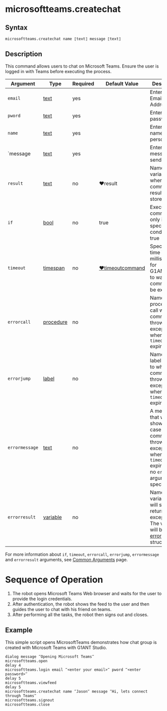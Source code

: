 # microsoftteams.createchat

## Syntax

```G1ANT
microsoftteams.createchat name ⟦text⟧ message ⟦text⟧ 
```

## Description

This command allows users to chat on Microsoft Teams. Ensure the user is logged in with Teams before executing the process. 

| Argument        | Type | Required | Default Value | Description |
| --------        | ---- | -------- | ------------- | ----------- |
| `email`       | [text](https://manual.g1ant.com/link/G1ANT.Language/G1ANT.Language/Structures/TextStructure.md) |yes  |                  |Enter the Email Address here |
| `pword`      | [text](https://manual.g1ant.com/link/G1ANT.Language/G1ANT.Language/Structures/TextStructure.md) |yes   |                 |Enter password |
| `name`      | [text](https://manual.g1ant.com/link/G1ANT.Language/G1ANT.Language/Structures/TextStructure.md) |yes   |                 |Enter the name of the person |
| `message      | [text](https://manual.g1ant.com/link/G1ANT.Language/G1ANT.Language/Structures/TextStructure.md) |yes   |                 |Enter the message to send|
|  `result`  | [text](https://manual.g1ant.com/link/G1ANT.Language/G1ANT.Language/Structures/TextStructure.md)  |no   | ♥result   |Name of a variable where the command's result will be stored |
| `if`  | [bool](https://manual.g1ant.com/link/G1ANT.Language/G1ANT.Language/Structures/BooleanStructure.md) | no       | true                                                        | Executes the command only if a specified condition is true   |
| `timeout` | [timespan](https://manual.g1ant.com/link/G1ANT.Language/G1ANT.Language/Structures/TimeSpanStructure.md) | no       | [♥timeoutcommand](https://manual.g1ant.com/link/G1ANT.Language/G1ANT.Addon.Core/Variables/TimeoutCommandVariable.md) | Specifies time in milliseconds for G1ANT.Robot to wait for the command to be executed |
| `errorcall`| [procedure](https://manual.g1ant.com/link/G1ANT.Language/G1ANT.Language/Structures/ProcedureStructure.md) | no       |                                                             | Name of a procedure to call when the command throws an exception or when a given `timeout` expires |
| `errorjump`| [label](https://manual.g1ant.com/link/G1ANT.Language/G1ANT.Language/Structures/LabelStructure.md) | no       |                                                             | Name of the label to jump to when the command throws an exception or when a given `timeout` expires |
| `errormessage` | [text](https://manual.g1ant.com/link/G1ANT.Language/G1ANT.Language/Structures/TextStructure.md) | no       |                                                             | A message that will be shown in case the command throws an exception or when a given `timeout` expires, and no `errorjump` argument is specified |
| `errorresult`  | [variable](https://manual.g1ant.com/link/G1ANT.Language/G1ANT.Language/Structures/VariableStructure.md) | no       |                                                             | Name of a variable that will store the returned exception. The variable will be of [error](https://manual.g1ant.com/link/G1ANT.Language/G1ANT.Language/Structures/ErrorStructure.md) structure  |

For more information about `if`, `timeout`, `errorcall`, `errorjump`, `errormessage` and `errorresult` arguments, see [Common Arguments](https://manual.g1ant.com/link/G1ANT.Manual/appendices/common-arguments.md) page.

# Sequence of Operation
1. The robot opens Microsoft Teams Web browser and waits for the user to provide the login credentials.
2. After authentication, the robot shows the feed to the user and then guides the user to chat with his friend on teams.
3. After performing all the tasks, the robot then signs out and closes. 

## Example

This simple script opens MicrosoftTeams demonstrates how chat group is created with Microsoft Teams with G1ANT Studio. 

```G1ANT
dialog message ‴Opening Microsoft Teams‴
microsoftteams.open
delay 4
microsoftteams.login email ‴<enter your email>‴ pword ‴<enter password>‴
delay 5
microsoftteams.viewfeed
delay 5
microsoftteams.createchat name ‴Jason‴ message ‴Hi, lets connect through Teams‴ 
microsoftteams.signout
microsoftteams.close 
```
